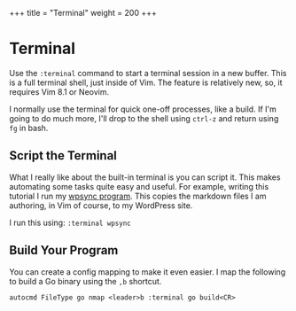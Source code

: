 +++
title = "Terminal"
weight = 200
+++

# Terminal

Use the `:terminal` command to start a terminal session in a new buffer. This is a full terminal shell, just inside of Vim. The feature is relatively new, so, it requires Vim 8.1 or Neovim.

I normally use the terminal for quick one-off processes, like a build. If I'm going to do much more, I'll drop to the shell using `ctrl-z` and return using `fg` in bash.

## Script the Terminal

What I really like about the built-in terminal is you can script it. This makes automating some tasks quite easy and useful. For example, writing this tutorial I run my [wpsync program](https://github.com/mkaz/wpsync). This copies the markdown files I am authoring, in Vim of course, to my WordPress site.

I run this using: `:terminal wpsync`

## Build Your Program

You can create a config mapping to make it even easier. I map the following to build a Go binary using the `,b` shortcut.

```vim
autocmd FileType go nmap <leader>b :terminal go build<CR>
```
